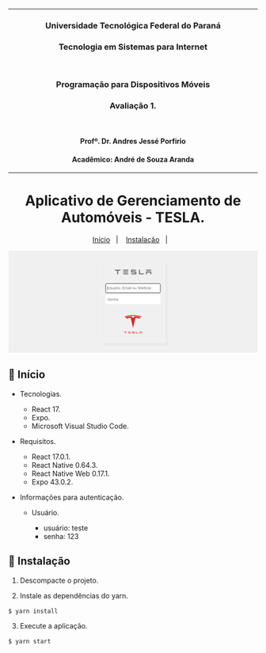 ***

<h3 align="center">
    Universidade Tecnológica Federal do Paraná
</h3>
<h3 align="center">
    Tecnologia em Sistemas para Internet
</h3>
<br>
<h3 align="center">
    Programação para Dispositivos Móveis
</h3>
<h3 align="center">
    Avaliação 1.
</h3>
<br>
<h4 align="center">
    Profº. Dr. Andres Jessé Porfirio
</h4>
<h4 align="center">
    Acadêmico: André de Souza Aranda
</h4>

***

<h1 align="center">
  Aplicativo de Gerenciamento de Automóveis - TESLA.
</h1>

<p align="center">
  <a href="#-Início">Início</a>&nbsp;&nbsp;&nbsp;|&nbsp;&nbsp;&nbsp;
  <a href="#-Instalação">Instalação</a>&nbsp;&nbsp;&nbsp;|&nbsp;&nbsp;&nbsp;
</p>

<div align="center">
  <img src=".github/images/wireframe.png" alt="TESLA">
</div>

## 🚀 Início

- Tecnologias.

    - React 17.
    - Expo.
    - Microsoft Visual Studio Code.

- Requisitos.

    - React 17.0.1.
    - React Native 0.64.3.
    - React Native Web 0.17.1.
    - Expo 43.0.2.

- Informações para autenticação.

  - Usuário.
    
    - usuário: teste
    - senha: 123

## 🚀 Instalação

1) Descompacte o projeto.

2) Instale as dependências do yarn.

```
$ yarn install
```

3) Execute a aplicação.

```
$ yarn start
```
